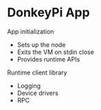 # DonkeyPi App

App initialization

- Sets up the node
- Exits the VM on stdin close
- Provides runtime APIs

Runtime client library

- Logging
- Device drivers
- RPC
